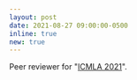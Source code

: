 ```yaml
---
layout: post
date: 2021-08-27 09:00:00-0500
inline: true
new: true
---
```


Peer reviewer for "<a href="https://www.icmla-conference.org/icmla21/index.html"><u>ICMLA 2021</u></a>".